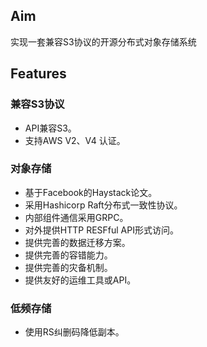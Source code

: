 ## Aim
实现一套兼容S3协议的开源分布式对象存储系统
## Features
### 兼容S3协议
* API兼容S3。
* 支持AWS V2、V4 认证。

### 对象存储
* 基于Facebook的Haystack论文。
* 采用Hashicorp Raft分布式一致性协议。
* 内部组件通信采用GRPC。
* 对外提供HTTP RESFful API形式访问。
* 提供完善的数据迁移方案。
* 提供完善的容错能力。
* 提供完善的灾备机制。
* 提供友好的运维工具或API。

### 低频存储
* 使用RS纠删码降低副本。